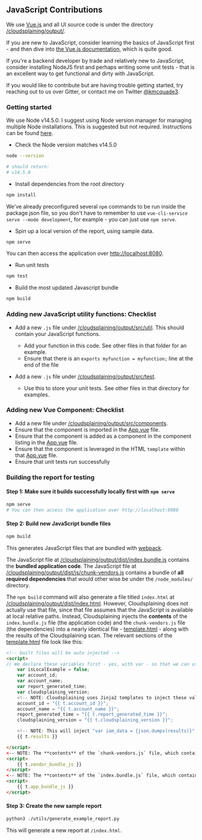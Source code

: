 ## JavaScript Contributions

We use [Vue.js](https://vuejs.org/) and all UI source code is under the directory [/cloudsplaining/output/](/cloudsplaining/output/).

If you are new to JavaScript, consider learning the basics of JavaScript first - and then dive into [the Vue.js documentation](https://vuejs.org/v2/guide/), which is quite good.

If you're a backend developer by trade and relatively new to JavaScript, consider installing NodeJS first and perhaps writing some unit tests - that is an excellent way to get functional and dirty with JavaScript.

If you would like to contribute but are having trouble getting started, try reaching out to us over Gitter, or contact me on Twitter [@kmcquade3](https://twitter.com/kmcquade3).

### Getting started

We use Node v14.5.0. I suggest using Node version manager for managing multiple Node installations. This is suggested but not required. Instructions can be found [here](https://medium.com/@jamesauble/install-nvm-on-mac-with-brew-adb921fb92cc).

* Check the Node version matches v14.5.0

```bash
node --version

# should return:
# v14.5.0
```

* Install dependencies from the root directory

```bash
npm install
```

We've already preconfigured several `npm` commands to be run inside the package.json file, so you don't have to remember to use `vue-cli-service serve --mode development`, for example - you can just use `npm serve`.


* Spin up a local version of the report, using sample data.
  
```bash
npm serve
```

You can then access the application over [http://localhost:8080](http://localhost:8080).

* Run unit tests

```bash
npm test
```

* Build the most updated Javascript bundle

```bash
npm build
```

### Adding new JavaScript utility functions: Checklist

- Add a new `.js` file under [/cloudsplaining/output/src/util](/cloudsplaining/output/src/util/). This should contain your JavaScript functions.
   * Add your function in this code. See other files in that folder for an example.
   * Ensure that there is an `exports myfunction = myfunction;` line at the end of the file 
  
- Add a new `.js` file under [/cloudsplaining/output/src/test](/cloudsplaining/output/src/test/). 
   * Use this to store your unit tests. See other files in that directory for examples.
 
### Adding new Vue Component: Checklist

- Add a new file under [/cloudsplaining/output/src/components](/cloudsplaining/output/src/components/).
- Ensure that the component is imported in the [App.vue](/cloudsplaining/output/src/App.vue) file.
- Ensure that the component is added as a component in the component listing in the [App.vue](/cloudsplaining/output/src/App.vue) file.
- Ensure that the component is leveraged in the HTML `template` within that [App.vue](/cloudsplaining/output/src/App.vue) file.
- Ensure that unit tests run successfully

### Building the report for testing

####  Step 1: Make sure it builds successfully locally first with `npm serve` 

```bash
npm serve
# You can then access the application over http://localhost:8080
``` 

####  Step 2: Build new JavaScript bundle files

```bash
npm build
```

This generates JavaScript files that are bundled with [webpack](https://cli.vuejs.org/guide/webpack.html). 

The JavaScript file at [/cloudsplaining/output/dist/index.bundle.js](https://github.com/salesforce/cloudsplaining/blob/master/cloudsplaining/output/dist/js/index.js) contains the **bundled application code**. The JavaScript file at [/cloudsplaining/output/dist/js/chunk-vendors.js](https://github.com/salesforce/cloudsplaining/blob/master/cloudsplaining/output/dist/js/chunk-vendors.js) contains a bundle of  **all required dependencies** that would other wise be under the `/node_modules/` directory.

The `npm build` command will also generate a file titled `index.html` at  [/cloudsplaining/output/dist/index.html](https://github.com/salesforce/cloudsplaining/blob/master/cloudsplaining/output/dist/index.html). However, Cloudsplaining does not actually use that file, since that file assumes that the JavaScript is available at local relative paths. Instead, Cloudsplaining injects the **contents** of the `index.bundle.js` file (the application code) and the `chunk-vendors.js` file (the dependencies) into a nearly identical file - [template.html](https://github.com/salesforce/cloudsplaining/blob/master/cloudsplaining/output/template.html) - along with the results of the Cloudsplaining scan. The relevant sections of the [template.html](https://github.com/salesforce/cloudsplaining/blob/master/cloudsplaining/output/template.html) file look like this:

```html
<!-- built files will be auto injected -->
<script>
// We declare these variables first - yes, with var - so that we can use Global Variables to our advantage. The application code knows that when `isLocalExample` is set to true, that it should use the sample results data as the IAM data to use for the report. When isLocalExample is set to false (which is always the case when this template.html file is used), it will use the IAM data that is injected inline later in this file.  
    var isLocalExample = false;
    var account_id;
    var account_name;
    var report_generated_time;
    var cloudsplaining_version;
    <!-- NOTE: Cloudsplaining uses Jinja2 templates to inject these values that are supplied at `cloudsplaining scan` time -->
    account_id = "{{ t.account_id }}";
    account_name = "{{ t.account_name }}";
    report_generated_time = "{{ t.report_generated_time }}";
    cloudsplaining_version = "{{ t.cloudsplaining_version }}";

    <!-- NOTE: This will inject "var iam_data = {json.dumps(results)}", with results being the JSON dictionary that stores the Cloudsplaining output-->
    {{ t.results }}

</script>
<-- NOTE: The **contents** of the `chunk-vendors.js` file, which contains the javascript code for third party dependencies (compiled with webpack) is injected here-->
<script>
    {{ t.vendor_bundle_js }}
</script>
<-- NOTE: The **contents** of the `index.bundle.js` file, which contains the application code (compiled with webpack) is injected here-->
<script>
    {{ t.app_bundle_js }}
</script>
``` 

#### Step 3: Create the new sample report

```bash
python3 ./utils/generate_example_report.py
```  

This will generate a new report at `/index.html`.
